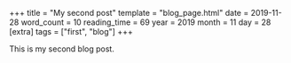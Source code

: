 +++
title = "My second post"
template = "blog_page.html"
date = 2019-11-28
word_count = 10
reading_time = 69
year = 2019
month = 11
day = 28
[extra]
tags = ["first", "blog"]
+++

This is my second blog post.

